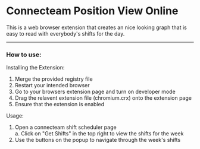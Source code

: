 # Connecteam Position View Online

This is a web browser extension that creates an nice looking graph that is easy to read with everybody's shifts for the day.

*********************

### How to use:

Installing the Extension:

  1. Merge the provided registry file
  2. Restart your intended browser
  3. Go to your browsers extension page and turn on developer mode
  4. Drag the relavent extension file (chromium.crx) onto the extension page
  5. Ensure that the extension is enabled

Usage:

  1. Open a connecteam shift scheduler page  
    a. Click on "Get Shifts" in the top right to view the shifts for the week
  2. Use the buttons on the popup to navigate through the week's shifts
